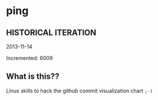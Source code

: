 # ping

## HISTORICAL ITERATION
2013-11-14

Incremented: 6009

## What is this?? 
Linux skills to hack the github commit visualization chart `;-)`

